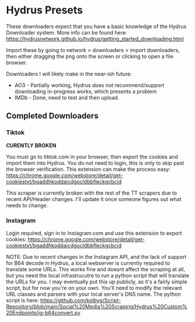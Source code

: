 # Hydrus Presets
These downloaders expect that you have a basic knowledge of the Hydrus Downloader system. More info can be found here: https://hydrusnetwork.github.io/hydrus/getting_started_downloading.html

Import these by going to network > downloaders > import downloaders, then either dragging the png onto the screen or clicking to open a file browser.

Downloaders I will likely make in the near-ish future:
- AO3 - Partially working, Hydrus does not recommend/support downloading in-progress works, which presents a problem
- IMDb - Done, need to test and then upload.


## Completed Downloaders

### Tiktok
**CURENTLY BROKEN**

You must go to tiktok.com in your browser, then export the cookies and import them into Hydrus. You do not need to login, this is only to skip past the browser verification. This extension can make the process easy: https://chrome.google.com/webstore/detail/get-cookiestxt/bgaddhkoddajcdgocldbbfleckgcbcid

This scraper is currently broken with the rest of the TT scrapers due to recent API/Header changes. I'll update it once someone figures out what needs to change.


### Instagram
Login required, sign in to Instagram.com and use this extension to export cookies: https://chrome.google.com/webstore/detail/get-cookiestxt/bgaddhkoddajcdgocldbbfleckgcbcid

NOTE: Due to recent changes in the Instagram API, and the lack of support for B64 decode in Hydrus, a local webserver is currently required to translate some URLs.
This works fine and doesnt affect the scraping at all, but you need the local infrastrucutre to run a python script that will translate the URLs for you.
I may eventually put this up publicly, as it's a fairly simple script, but for now you're on your own.
You'll need to modify the relevant URL classes and parsers with your local server's DNS name. The python script is here:
https://github.com/kolbyg/Script-Repository/blob/main/Social%20Media%20Scraping/Hydrus%20Custom%20Endpoints/ig-b64convert.py
